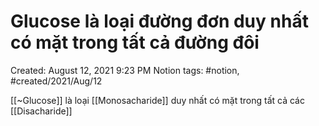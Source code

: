 # Glucose là loại đường đơn duy nhất có mặt trong tất cả đường đôi

Created: August 12, 2021 9:23 PM
Notion tags: #notion, #created/2021/Aug/12

[[~Glucose]] là loại [[Monosacharide]] duy nhất có mặt trong tất cả các [[Disacharide]]